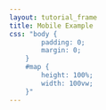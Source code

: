 ```yaml
---
layout: tutorial_frame
title: Mobile Example
css: "body {
		padding: 0;
		margin: 0;
	}
	#map {
		height: 100%;
		width: 100vw;
	}"
---
```

<script type="module">
	import {Map, TileLayer, Marker, Circle} from 'leaflet';
	const map = new Map('map').fitWorld();

	const tiles = new TileLayer('https://tile.openstreetmap.org/{z}/{x}/{y}.png', {
		maxZoom: 19,
		attribution: '&copy; <a href="http://www.openstreetmap.org/copyright">OpenStreetMap</a>'
	}).addTo(map);

	function onLocationFound(e) {
		const radius = e.accuracy / 2;

		const locationMarker = new Marker(e.latlng).addTo(map)
			.bindPopup(`You are within ${radius} meters from this point`).openPopup();

		const locationCircle = new Circle(e.latlng, radius).addTo(map);
	}

	function onLocationError(e) {
		alert(e.message);
	}

	map.on('locationfound', onLocationFound);
	map.on('locationerror', onLocationError);

	map.locate({setView: true, maxZoom: 16});
</script>
